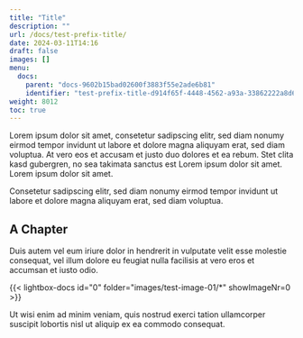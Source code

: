```yaml
---
title: "Title"
description: ""
url: /docs/test-prefix-title/
date: 2024-03-11T14:16
draft: false
images: []
menu:
  docs:
    parent: "docs-9602b15bad02600f3883f55e2ade6b81"
    identifier: "test-prefix-title-d914f65f-4448-4562-a93a-33862222a8d6"
weight: 8012
toc: true
---
```


Lorem ipsum dolor sit amet, consetetur sadipscing elitr, sed diam nonumy eirmod tempor invidunt ut labore et dolore magna aliquyam erat, sed diam voluptua. At vero eos et accusam et justo duo dolores et ea rebum. Stet clita kasd gubergren, no sea takimata sanctus est Lorem ipsum dolor sit amet. Lorem ipsum dolor sit amet.


Consetetur sadipscing elitr, sed diam nonumy eirmod tempor invidunt ut labore et dolore magna aliquyam erat, sed diam voluptua.

## A Chapter

Duis autem vel eum iriure dolor in hendrerit in vulputate velit esse molestie consequat, vel illum dolore eu feugiat nulla facilisis at vero eros et accumsan et iusto odio.

{{< lightbox-docs id="0" folder="images/test-image-01/*" showImageNr=0 >}}

Ut wisi enim ad minim veniam, quis nostrud exerci tation ullamcorper suscipit lobortis nisl ut aliquip ex ea commodo consequat.   
